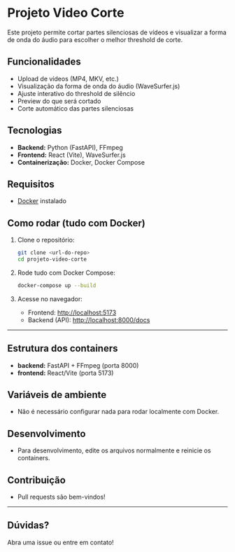 # Projeto Video Corte

Este projeto permite cortar partes silenciosas de vídeos e visualizar a forma de onda do áudio para escolher o melhor threshold de corte.

## Funcionalidades

- Upload de vídeos (MP4, MKV, etc.)
- Visualização da forma de onda do áudio (WaveSurfer.js)
- Ajuste interativo do threshold de silêncio
- Preview do que será cortado
- Corte automático das partes silenciosas

## Tecnologias

- **Backend:** Python (FastAPI), FFmpeg
- **Frontend:** React (Vite), WaveSurfer.js
- **Containerização:** Docker, Docker Compose

## Requisitos

- [Docker](https://www.docker.com/) instalado

## Como rodar (tudo com Docker)

1. Clone o repositório:

   ```sh
   git clone <url-do-repo>
   cd projeto-video-corte
   ```

2. Rode tudo com Docker Compose:

   ```sh
   docker-compose up --build
   ```

3. Acesse no navegador:
   - Frontend: [http://localhost:5173](http://localhost:5173)
   - Backend (API): [http://localhost:8000/docs](http://localhost:8000/docs)

---

## Estrutura dos containers

- **backend:** FastAPI + FFmpeg (porta 8000)
- **frontend:** React/Vite (porta 5173)

## Variáveis de ambiente

- Não é necessário configurar nada para rodar localmente com Docker.

## Desenvolvimento

- Para desenvolvimento, edite os arquivos normalmente e reinicie os containers.

## Contribuição

- Pull requests são bem-vindos!

---

## Dúvidas?

Abra uma issue ou entre em contato!
